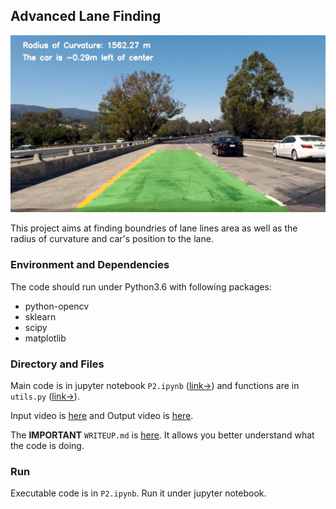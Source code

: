 ## Advanced Lane Finding
![Lanes Image](./write_up_images/final_test1.jpg)

This project aims at finding boundries of lane lines area as well as the radius of curvature and car's position to the lane.

### Environment and Dependencies

The code should run under Python3.6 with following packages:

+ python-opencv
+ sklearn
+ scipy
+ matplotlib

### Directory and Files

Main code is in jupyter notebook `P2.ipynb` ([link->](https://github.com/DonaldRR/AdvancedFindLanes/blob/master/P2.ipynb)) and functions are in `utils.py` ([link->](https://github.com/DonaldRR/AdvancedFindLanes/blob/master/utils.py)).

Input video is [here](https://github.com/DonaldRR/AdvancedFindLanes/blob/master/challenge_video.mp4) and Output video is [here](https://github.com/DonaldRR/AdvancedFindLanes/blob/master/processed_project_video.mp4).

The **IMPORTANT** `WRITEUP.md` is [here](https://github.com/DonaldRR/AdvancedFindLanes/blob/master/WRITEUP.md). It allows you better understand what the code is doing.

### Run

Executable code is in `P2.ipynb`. Run it under jupyter notebook.
